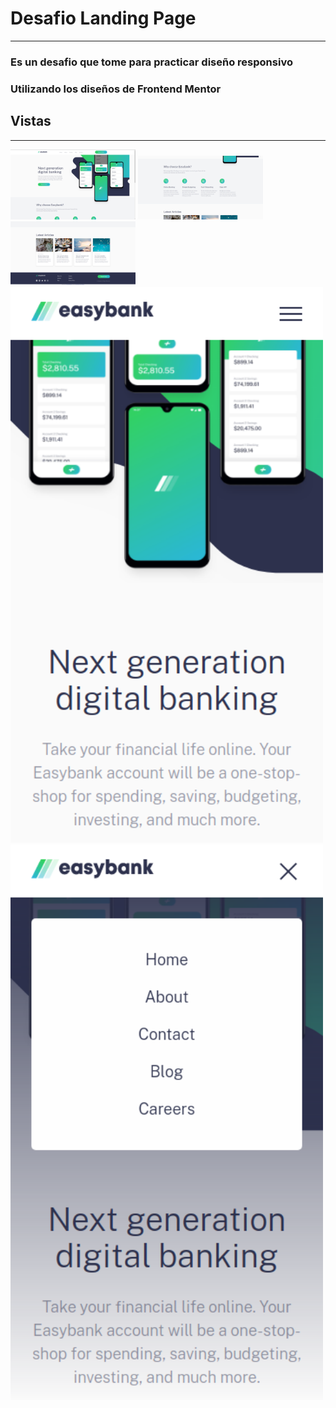# Desafio Landing Page
---
### Es un desafio que tome para practicar diseño responsivo
### Utilizando los diseños de Frontend Mentor

## Vistas
---

<img src="Muestra/Escritorio.png" width="200">
<img src="Muestra/Escritorio2.png" width="200">
<img src="Muestra/Escritorio3.png" width="200">
<img src="Muestra/Telefono.png" width="500">
<img src="Muestra/Telefono2.png" width="500">
